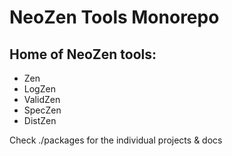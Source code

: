 # NeoZen Tools Monorepo

## Home of NeoZen tools:

* Zen
* LogZen
* ValidZen
* SpecZen
* DistZen

Check ./packages for the individual projects & docs